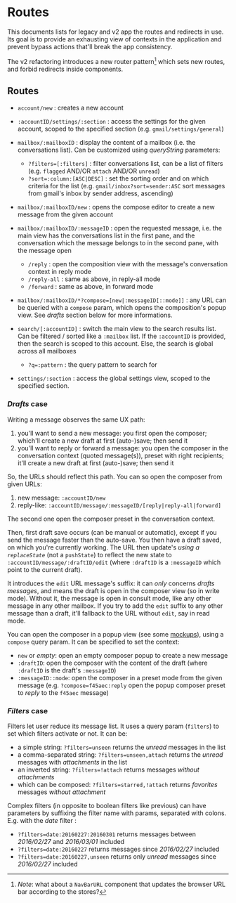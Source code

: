# Routes

This documents lists for legacy and v2 app the routes and redirects in use. Its goal is to provide an exhausting view of contexts in the application and prevent bypass actions that'll break the app consistency.

The v2 refactoring introduces a new router pattern[^1] which sets new routes, and forbid redirects inside components.

## Routes

- `account/new`
  : creates a new account

- `:accountID/settings/:section`
  : access the settings for the given account, scoped to the specified section (e.g. `gmail/settings/general`)

- `mailbox/:mailboxID`
  : display the content of a mailbox (i.e. the conversations list). Can be customized using _queryString_ parameters:
  - `?filters=[:filters]`
    : filter conversations list, can be a list of filters (e.g. `flagged` AND/OR `attach` AND/OR `unread`)
  - `?sort=:column:[ASC|DESC]`
    : set the sorting order and on which criteria for the list (e.g. `gmail/inbox?sort=sender:ASC` sort messages from gmail's inbox by sender address, ascending)

- `mailbox/:mailboxID/new`
  : opens the compose editor to create a new message from the given account

- `mailbox/:mailboxID/:messageID`
  : open the requested message, i.e. the main view has the conversations list in the first pane, and the conversation which the message belongs to in the second pane, with the message open
    - `/reply`
      : open the composition view with the message's conversation context in reply mode
    - `/reply-all`
      : same as above, in reply-all mode
    - `/forward`
      : same as above, in forward mode

- `mailbox/:mailboxID/*?compose=[new|:messageID[::mode]]`
  : any URL can be queried with a `compose` param, which opens the composition's popup view. See _drafts_ section below for more informations.

- `search/[:accountID]`
  : switch the main view to the search results list. Can be filtered / sorted like a `:mailbox` list. If the `:accountID` is provided, then the search is scoped to this account. Else, the search is global across all mailboxes
  - `?q=:pattern`
    : the query pattern to search for

- `settings/:section`
  : access the global settings view, scoped to the specified section.

### _Drafts_ case

Writing a message observes the same UX path:

1. you'll want to send a new message: you first open the composer; which'll create a new draft at first (auto-)save; then send it
2. you'll want to reply or forward a message: you open the composer in the conversation context (quoted message(s)), preset with right recipients; it'll create a new draft at first (auto-)save; then send it

So, the URLs should reflect this path. You can so open the composer from given URLs:

1. new message: `:accountID/new`
2. reply-like: `:accountID/message/:messageID/[reply|reply-all|forward]`

The second one open the composer preset in the conversation context.

Then, first draft save occurs (can be manual or automatic), except if you send the message faster than the auto-save. You then have a draft saved, on which you're currently working. The URL then update's *using a `replaceState`* (not a `pushState`) to reflect the new state to `:accountID/message/:draftID/edit` (where `:draftID` is a `:messageID` which point to the current draft).

It introduces the `edit` URL message's suffix: it can _only_ concerns _drafts messages_, and means the draft is open in the composer view (so in write mode). Without it, the message is open in consult mode, like any other message in any other mailbox. If you try to add the `edit` suffix to any other message than a draft, it'll fallback to the URL without `edit`, say in read mode.

You can open the composer in a popup view (see some [mockups](https://luc.cozycloud.cc/public/files/folders/1c8970b0935a9c8622cc2510ca0d7c2a#folders/1c8970b0935a9c8622cc2510ca0d8257)), using a `compose` query param. It can be specified to set the context:

- `new` or _empty_: open an empty composer popup to create a new message
- `:draftID`: open the composer with the content of the draft (where `:draftID` is the draft's `:messageID`)
- `:messageID::mode`: open the composer in a preset mode from the given message (e.g. `?compose=f45aec:reply` open the popup composer preset to _reply_ to the `f45aec` message)

### _Filters_ case

Filters let user reduce its message list. It uses a query param (`filters`) to set which filters activate or not. It can be:

- a simple string: `?filters=unseen` returns the _unread_ messages in the list
- a comma-separated string: `?filters=unseen,attach` returns the _unread_ messages with _attachments_ in the list
- an inverted string: `?filters=!attach` returns messages _without attachments_
- which can be composed: `?filters=starred,!attach` returns _favorites_ messages _without attachment_

Complex filters (in opposite to boolean filters like previous) can have parameters by suffixing the filter name with params, separated with colons. E.g. with the _date_ filter :

- `?filters=date:20160227:20160301` returns messages between _2016/02/27_ and _2016/03/01_ included
- `?filters=date:20160227` returns messages since _2016/02/27_ included
- `?filters=date:20160227,unseen` returns only _unread_ messages since _2016/02/27_ included



[^1]: _Note_: what about a `NavBarURL` component that updates the browser URL bar according to the stores?
